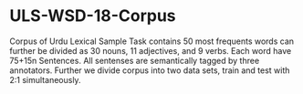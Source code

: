 # ULS-WSD-18-Corpus
Corpus of Urdu Lexical Sample Task contains 50 most frequents words can further be divided as 30 nouns, 11 adjectives, and 9 verbs. Each word have 75+15n Sentences. All sentenses are semantically tagged by three annotators. Further we divide corpus into two data sets, train and test with 2:1 simultaneously.
